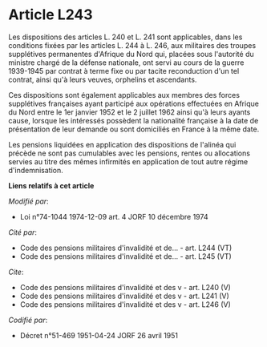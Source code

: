 # Article L243

Les dispositions des articles L. 240 et L. 241 sont applicables, dans les conditions fixées par les articles L. 244 à L. 246,
aux militaires des troupes supplétives permanentes d'Afrique du Nord qui, placées sous l'autorité du ministre chargé de la
défense nationale, ont servi au cours de la guerre 1939-1945 par contrat à terme fixe ou par tacite reconduction d'un tel
contrat, ainsi qu'à leurs veuves, orphelins et ascendants.

Ces dispositions sont également applicables aux membres des forces supplétives françaises ayant participé aux opérations
effectuées en Afrique du Nord entre le 1er janvier 1952 et le 2 juillet 1962 ainsi qu'à leurs ayants cause, lorsque les
intéressés possèdent la nationalité française à la date de présentation de leur demande ou sont domiciliés en France à la
même date.

Les pensions liquidées en application des dispositions de l'alinéa qui précède ne sont pas cumulables avec les pensions,
rentes ou allocations servies au titre des mêmes infirmités en application de tout autre régime d'indemnisation.

**Liens relatifs à cet article**

_Modifié par_:

  - Loi n°74-1044 1974-12-09 art. 4 JORF 10 décembre 1974

_Cité par_:

  - Code des pensions militaires d'invalidité et de... - art. L244 (VT)
  - Code des pensions militaires d'invalidité et de... - art. L245 (VT)

_Cite_:

  - Code des pensions militaires d'invalidité et des v - art. L240 (V)
  - Code des pensions militaires d'invalidité et des v - art. L241 (V)
  - Code des pensions militaires d'invalidité et des v - art. L246 (V)

_Codifié par_:

  - Décret n°51-469 1951-04-24 JORF 26 avril 1951

